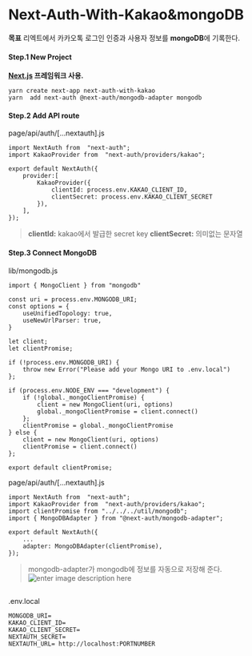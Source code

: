 # Next-Auth-With-Kakao&mongoDB

**목표**
리엑트에서 카카오톡 로그인 인증과 사용자 정보를 **mongoDB**에 기록한다. 

####  Step.1 New Project
**[Next.js](https://nextjs.org/) 프레임워크 사용.**
```
yarn create next-app next-auth-with-kakao
yarn  add next-auth @next-auth/mongodb-adapter mongodb
```

#### Step.2 Add API route

page/api/auth/[...nextauth].js
```
import NextAuth from  "next-auth";
import KakaoProvider from  "next-auth/providers/kakao";

export default NextAuth({
	provider:[
		KakaoProvider({
			clientId: process.env.KAKAO_CLIENT_ID,
			clientSecret: process.env.KAKAO_CLIENT_SECRET
		}),
	],
});
```
> **clientId:** kakao에서 발급한 secret key
>  **clientSecret:** 의미없는 문자열

#### Step.3 Connect MongoDB

lib/mongodb.js
```
import { MongoClient } from "mongodb"

const uri = process.env.MONGODB_URI;
const options = {
    useUnifiedTopology: true,
    useNewUrlParser: true,
}

let client;
let clientPromise;

if (!process.env.MONGODB_URI) {
    throw new Error("Please add your Mongo URI to .env.local")
};

if (process.env.NODE_ENV === "development") {
    if (!global._mongoClientPromise) {
        client = new MongoClient(uri, options)
        global._mongoClientPromise = client.connect()
    };
    clientPromise = global._mongoClientPromise
} else {
    client = new MongoClient(uri, options)
    clientPromise = client.connect()
};

export default clientPromise;
```

page/api/auth/[...nextauth].js
```
import NextAuth from  "next-auth";
import KakaoProvider from  "next-auth/providers/kakao";
import clientPromise from "../../../util/mongodb";
import { MongoDBAdapter } from "@next-auth/mongodb-adapter";

export default NextAuth({
	...
    adapter: MongoDBAdapter(clientPromise),
});
```
> mongodb-adapter가 mongodb에 정보를 자동으로 저장해 준다.
![enter image description here](https://next-auth.js.org/assets/images/nextauth_v4_schema-9d6746cfdef30cb1a4c573edb0cc8070.png)

##
.env.local
```
MONGODB_URI= 
KAKAO_CLIENT_ID=
KAKAO_CLIENT_SECRET=
NEXTAUTH_SECRET=
NEXTAUTH_URL= http://localhost:PORTNUMBER
```